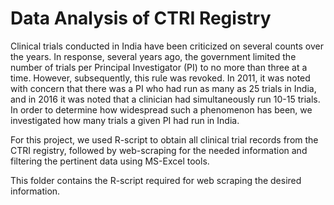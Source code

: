 # Data Analysis of CTRI Registry
Clinical trials conducted in India have been criticized on several counts over the years. In response, several years ago, the government limited the number of trials per Principal Investigator (PI) to no more than three at a time. However, subsequently, this rule was revoked. In 2011, it was noted with concern that there was a PI who had run as many as 25 trials in India, and in 2016 it was noted that a clinician had simultaneously run 10-15 trials. In order to determine how widespread such a phenomenon has been, we investigated how many trials a given PI had run in India.

For this project, we used R-script to obtain all clinical trial records from the CTRI registry, followed by web-scraping for the needed information and filtering the pertinent data using MS-Excel tools.

This folder contains the R-script required for web scraping the desired information.

